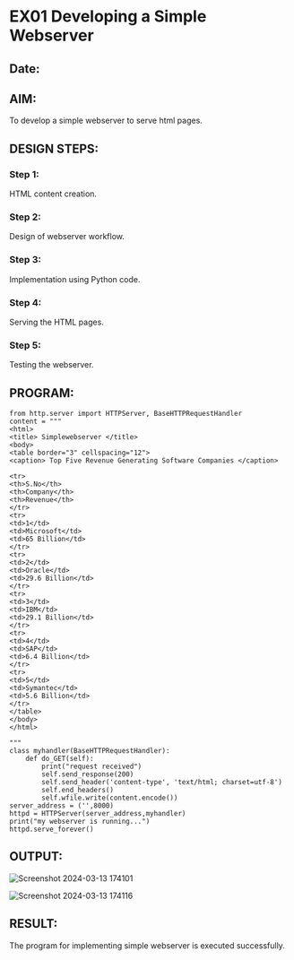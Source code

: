 # EX01 Developing a Simple Webserver
## Date:

## AIM:
To develop a simple webserver to serve html pages.

## DESIGN STEPS:
### Step 1: 
HTML content creation.

### Step 2:
Design of webserver workflow.

### Step 3:
Implementation using Python code.

### Step 4:
Serving the HTML pages.

### Step 5:
Testing the webserver.

## PROGRAM:
```
from http.server import HTTPServer, BaseHTTPRequestHandler
content = """
<html>
<title> Simplewebserver </title>
<body>
<table border="3" cellspacing="12">
<caption> Top Five Revenue Generating Software Companies </caption>

<tr>
<th>S.No</th>
<th>Company</th>
<th>Revenue</th>
</tr>
<tr>
<td>1</td>
<td>Microsoft</td>
<td>65 Billion</td>
</tr>
<tr>
<td>2</td>
<td>Oracle</td>
<td>29.6 Billion</td>
</tr>
<tr>
<td>3</td>
<td>IBM</td>
<td>29.1 Billion</td>
</tr>
<tr>
<td>4</td>
<td>SAP</td>
<td>6.4 Billion</td>
</tr>
<tr>
<td>5</td>
<td>Symantec</td>
<td>5.6 Billion</td>
</tr>
</table>
</body>
</html>

"""
class myhandler(BaseHTTPRequestHandler):
    def do_GET(self):
        print("request received")
        self.send_response(200)
        self.send_header('content-type', 'text/html; charset=utf-8')
        self.end_headers()
        self.wfile.write(content.encode())
server_address = ('',8000)
httpd = HTTPServer(server_address,myhandler)
print("my webserver is running...")
httpd.serve_forever()
```
## OUTPUT:
![Screenshot 2024-03-13 174101](https://github.com/KolluruPujitha/simplewebserver/assets/150231340/510b1dd3-f79d-476c-99b0-9dff141c9120)
 
![Screenshot 2024-03-13 174116](https://github.com/KolluruPujitha/simplewebserver/assets/150231340/946bcb3d-585a-481e-8e82-4e1b92a97d5d)



## RESULT:
The program for implementing simple webserver is executed successfully.
